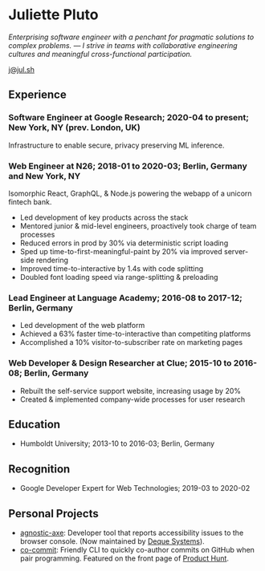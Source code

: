# Juliette Pluto

_Enterprising software engineer with a penchant for pragmatic solutions to complex problems. — I strive in teams with collaborative engineering cultures and meaningful cross-functional participation._

[j@jul.sh](mailto:j@jul.sh)

## Experience

### Software Engineer at Google Research; 2020-04 to present; New York, NY (prev. London, UK)

Infrastructure to enable secure, privacy preserving ML inference.

### Web Engineer at N26; 2018-01 to 2020-03; Berlin, Germany and New York, NY

Isomorphic React, GraphQL, & Node.js powering the webapp of a unicorn fintech bank.

- Led development of key products across the stack
- Mentored junior & mid-level engineers, proactively took charge of team processes
- Reduced errors in prod by 30% via deterministic script loading
- Sped up time-to-first-meaningful-paint by 20% via improved server-side rendering
- Improved time-to-interactive by 1.4s with code splitting
- Doubled font loading speed via range-splitting & preloading

### Lead Engineer at Language Academy; 2016-08 to 2017-12; Berlin, Germany

- Led development of the web platform
- Achieved a 63% faster time-to-interactive than competiting platforms
- Accomplished a 10% visitor-to-subscriber rate on marketing pages

### Web Developer & Design Researcher at Clue; 2015-10 to 2016-08; Berlin, Germany

- Rebuilt the self-service support website, increasing usage by 20%
- Created & implemented company-wide processes for user research

## Education

- Humboldt University; 2013-10 to 2016-03; Berlin, Germany

## Recognition

- Google Developer Expert for Web Technologies; 2019-03 to 2020-02

## Personal Projects

- [agnostic-axe](https://github.com/dequelabs/agnostic-axe): Developer tool that reports accessibility issues to the browser console. (Now maintained by [Deque Systems](https://en.wikipedia.org/wiki/Deque_Systems)).
- [co-commit](https://github.com/jul-sh/npx-co-commit): Friendly CLI to quickly co-author commits on GitHub when pair programming. Featured on the front page of [Product Hunt](https://www.producthunt.com/posts/co-commit).

